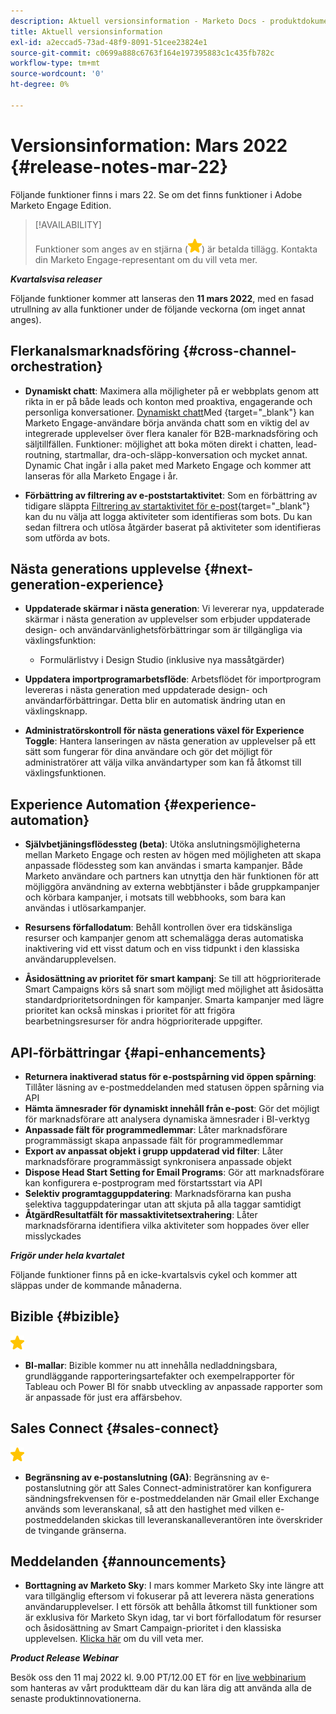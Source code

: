 ```yaml
---
description: Aktuell versionsinformation - Marketo Docs - produktdokumentation
title: Aktuell versionsinformation
exl-id: a2eccad5-73ad-48f9-8091-51cee23824e1
source-git-commit: c0699a888c6763f164e197395883c1c435fb782c
workflow-type: tm+mt
source-wordcount: '0'
ht-degree: 0%

---
```


# Versionsinformation: Mars 2022 {#release-notes-mar-22}

Följande funktioner finns i mars 22. Se om det finns funktioner i Adobe Marketo Engage Edition.

>[!AVAILABILITY]
>
>Funktioner som anges av en stjärna (![stjärna](assets/yellow-star.png)) är betalda tillägg. Kontakta din Marketo Engage-representant om du vill veta mer.

**_Kvartalsvisa releaser_**

Följande funktioner kommer att lanseras den **11 mars 2022**, med en fasad utrullning av alla funktioner under de följande veckorna (om inget annat anges).

## Flerkanalsmarknadsföring {#cross-channel-orchestration}

* **Dynamiskt chatt**: Maximera alla möjligheter på er webbplats genom att rikta in er på både leads och konton med proaktiva, engagerande och personliga konversationer. [Dynamiskt chatt](/help/marketo/product-docs/demand-generation/dynamic-chat/dynamic-chat-overview.md)Med {target=&quot;_blank&quot;} kan Marketo Engage-användare börja använda chatt som en viktig del av integrerade upplevelser över flera kanaler för B2B-marknadsföring och säljtillfällen. Funktioner: möjlighet att boka möten direkt i chatten, lead-routning, startmallar, dra-och-släpp-konversation och mycket annat. Dynamic Chat ingår i alla paket med Marketo Engage och kommer att lanseras för alla Marketo Engage i år.

* **Förbättring av filtrering av e-poststartaktivitet**: Som en förbättring av tidigare släppta [Filtrering av startaktivitet för e-post](/help/marketo/product-docs/administration/email-setup/filtering-email-bot-activity.md){target=&quot;_blank&quot;} kan du nu välja att logga aktiviteter som identifieras som bots. Du kan sedan filtrera och utlösa åtgärder baserat på aktiviteter som identifieras som utförda av bots.

## Nästa generations upplevelse {#next-generation-experience}

* **Uppdaterade skärmar i nästa generation**: Vi levererar nya, uppdaterade skärmar i nästa generation av upplevelser som erbjuder uppdaterade design- och användarvänlighetsförbättringar som är tillgängliga via växlingsfunktion:

   * Formulärlistvy i Design Studio (inklusive nya massåtgärder)

* **Uppdatera importprogramarbetsflöde**: Arbetsflödet för importprogram levereras i nästa generation med uppdaterade design- och användarförbättringar. Detta blir en automatisk ändring utan en växlingsknapp.

* **Administratörskontroll för nästa generations växel för Experience Toggle**: Hantera lanseringen av nästa generation av upplevelser på ett sätt som fungerar för dina användare och gör det möjligt för administratörer att välja vilka användartyper som kan få åtkomst till växlingsfunktionen.

## Experience Automation {#experience-automation}

* **Självbetjäningsflödessteg (beta)**: Utöka anslutningsmöjligheterna mellan Marketo Engage och resten av högen med möjligheten att skapa anpassade flödessteg som kan användas i smarta kampanjer. Både Marketo användare och partners kan utnyttja den här funktionen för att möjliggöra användning av externa webbtjänster i både gruppkampanjer och körbara kampanjer, i motsats till webbhooks, som bara kan användas i utlösarkampanjer.

* **Resursens förfallodatum**: Behåll kontrollen över era tidskänsliga resurser och kampanjer genom att schemalägga deras automatiska inaktivering vid ett visst datum och en viss tidpunkt i den klassiska användarupplevelsen.

* **Åsidosättning av prioritet för smart kampanj**: Se till att högprioriterade Smart Campaigns körs så snart som möjligt med möjlighet att åsidosätta standardprioritetsordningen för kampanjer. Smarta kampanjer med lägre prioritet kan också minskas i prioritet för att frigöra bearbetningsresurser för andra högprioriterade uppgifter.

## API-förbättringar {#api-enhancements}

* **Returnera inaktiverad status för e-postspårning vid öppen spårning**: Tillåter läsning av e-postmeddelanden med statusen öppen spårning via API
* **Hämta ämnesrader för dynamiskt innehåll från e-post**: Gör det möjligt för marknadsförare att analysera dynamiska ämnesrader i BI-verktyg
* **Anpassade fält för programmedlemmar**: Låter marknadsförare programmässigt skapa anpassade fält för programmedlemmar
* **Export av anpassat objekt i grupp uppdaterad vid filter**: Låter marknadsförare programmässigt synkronisera anpassade objekt
* **Dispose Head Start Setting for Email Programs**: Gör att marknadsförare kan konfigurera e-postprogram med förstartsstart via API
* **Selektiv programtagguppdatering**: Marknadsförarna kan pusha selektiva tagguppdateringar utan att skjuta på alla taggar samtidigt
* **ÅtgärdResultatfält för massaktivitetsextrahering**: Låter marknadsförarna identifiera vilka aktiviteter som hoppades över eller misslyckades

**_Frigör under hela kvartalet_**

Följande funktioner finns på en icke-kvartalsvis cykel och kommer att släppas under de kommande månaderna.

## Bizible {#bizible}

![(stjärna)](assets/yellow-star.png)

* **BI-mallar**: Bizible kommer nu att innehålla nedladdningsbara, grundläggande rapporteringsartefakter och exempelrapporter för Tableau och Power BI för snabb utveckling av anpassade rapporter som är anpassade för just era affärsbehov.

## Sales Connect {#sales-connect}

![(stjärna)](assets/yellow-star.png)

* **Begränsning av e-postanslutning (GA)**: Begränsning av e-postanslutning gör att Sales Connect-administratörer kan konfigurera sändningsfrekvensen för e-postmeddelanden när Gmail eller Exchange används som leveranskanal, så att den hastighet med vilken e-postmeddelanden skickas till leveranskanalleverantören inte överskrider de tvingande gränserna.

## Meddelanden {#announcements}

* **Borttagning av Marketo Sky**: I mars kommer Marketo Sky inte längre att vara tillgänglig eftersom vi fokuserar på att leverera nästa generations användarupplevelser. I ett försök att behålla åtkomst till funktioner som är exklusiva för Marketo Skyn idag, tar vi bort förfallodatum för resurser och åsidosättning av Smart Campaign-prioritet i den klassiska upplevelsen. [Klicka här](https://nation.marketo.com/t5/the-next-generation-experience/marketo-sky-deprecation-notice/ba-p/320115#M33) om du vill veta mer.

**_Product Release Webinar_**

Besök oss den 11 maj 2022 kl. 9.00 PT/12.00 ET för en [live webbinarium](https://engage.marketo.com/2022_March_May_Release_Webinar_RegistrationPage.html) som hanteras av vårt produktteam där du kan lära dig att använda alla de senaste produktinnovationerna.
